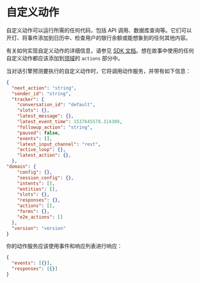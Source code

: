 # 自定义动作

自定义动作可以运行所需的任何代码，包括 API 调用、数据库查询等。它们可以开灯、将事件添加到日历中、检查用户的银行余额或能想象到的任何其他内容。

有关如何实现自定义动作的详细信息，请参见 [SDK 文档](action-server/running-action-server.md)。想在故事中使用的任何自定义动作都应该添加到[领域](domain.md)的 `actions` 部分中。

当对话引擎预测要执行的自定义动作时，它将调用动作服务，并带有如下信息：

```json
{
  "next_action": "string",
  "sender_id": "string",
  "tracker": {
    "conversation_id": "default",
    "slots": {},
    "latest_message": {},
    "latest_event_time": 1537645578.314389,
    "followup_action": "string",
    "paused": false,
    "events": [],
    "latest_input_channel": "rest",
    "active_loop": {},
    "latest_action": {},
  },
"domain": {
    "config": {},
    "session_config": {},
    "intents": [],
    "entities": [],
    "slots": {},
    "responses": {},
    "actions": [],
    "forms": {},
    "e2e_actions": []
  },
  "version": "version"
}
```

你的动作服务应该使用事件和响应列表进行响应：

```json
{
  "events": [{}],
  "responses": [{}]
}
```
